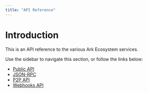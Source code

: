 ```yaml
---
title: "API Reference"
---
```


# Introduction

This is an API reference to the various Ark Ecosystem services.

Use the sidebar to navigate this section, or follow the links below:

* [Public API](/api/public/)
* [JSON-RPC](/api/json-rpc/)
* [P2P API](/api/p2p/)
* [Webhooks API](/api/webhooks/)
